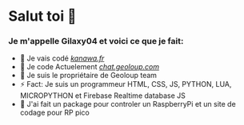 # Salut toi 👋
### Je m'appelle Gilaxy04 et voici ce que je fait:

- 🔭 Je vais codé *[kanawa.fr](https://kanawa.fr)*
- 🔭 Je code Actuelement *[chat.geoloup.com](https://chat.geoloup.com)*
- 🌱 Je suis le propriétaire de Geoloup team
- ⚡ Fact: Je suis un programmeur HTML, CSS, JS, PYTHON, LUA, MICROPYTHON et Firebase Realtime database JS
- 💯 J'ai fait un package pour controler un RaspberryPi et un site de codage pour RP pico
